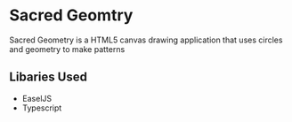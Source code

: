 
# Sacred Geomtry  #

Sacred Geometry is a HTML5 canvas drawing application that uses circles and geometry to make patterns

Libaries Used
-------------
*   EaselJS
*   Typescript




